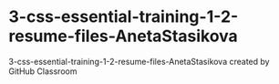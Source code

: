 # 3-css-essential-training-1-2-resume-files-AnetaStasikova
3-css-essential-training-1-2-resume-files-AnetaStasikova created by GitHub Classroom
